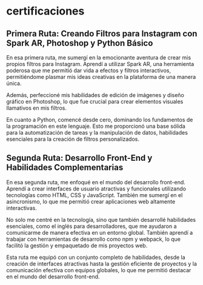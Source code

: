 # certificaciones
## Primera Ruta: Creando Filtros para Instagram con Spark AR, Photoshop y Python Básico

En esa primera ruta, me sumergí en la emocionante aventura de crear mis propios filtros para Instagram. Aprendí a utilizar Spark AR, una herramienta poderosa que me permitió dar vida a efectos y filtros interactivos, permitiéndome plasmar mis ideas creativas en la plataforma de una manera única.

Además, perfeccioné mis habilidades de edición de imágenes y diseño gráfico en Photoshop, lo que fue crucial para crear elementos visuales llamativos en mis filtros.

En cuanto a Python, comencé desde cero, dominando los fundamentos de la programación en este lenguaje. Esto me proporcionó una base sólida para la automatización de tareas y la manipulación de datos, habilidades esenciales para la creación de filtros personalizados.

## Segunda Ruta: Desarrollo Front-End y Habilidades Complementarias

En esa segunda ruta, me enfoqué en el mundo del desarrollo front-end. Aprendí a crear interfaces de usuario atractivas y funcionales utilizando tecnologías como HTML, CSS y JavaScript. También me sumergí en el asincronismo, lo que me permitió crear aplicaciones web altamente interactivas.

No solo me centré en la tecnología, sino que también desarrollé habilidades esenciales, como el inglés para desarrolladores, que me ayudaron a comunicarme de manera efectiva en un entorno global. También aprendí a trabajar con herramientas de desarrollo como npm y webpack, lo que facilitó la gestión y empaquetado de mis proyectos web.

Esta ruta me equipó con un conjunto completo de habilidades, desde la creación de interfaces atractivas hasta la gestión eficiente de proyectos y la comunicación efectiva con equipos globales, lo que me permitió destacar en el mundo del desarrollo front-end.
